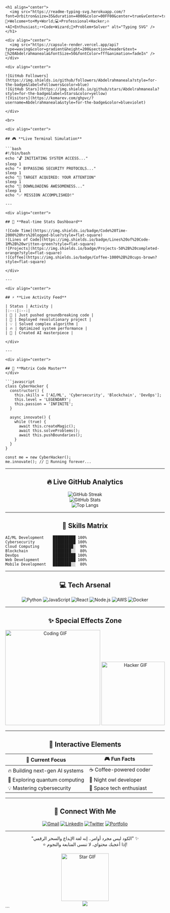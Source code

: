 ```
<h1 align="center">
  <img src="https://readme-typing-svg.herokuapp.com/?font=Orbitron&size=35&duration=4000&color=00FF00&center=true&vCenter=true&width=500&lines=🚀+Welcome+to+My+World;💻+Professional+Hacker;🔥+AI+Enthusiast;⚡+Code+Wizard;🎯+Problem+Solver" alt="Typing SVG" />
</h1>

<div align="center">
  <img src="https://capsule-render.vercel.app/api?type=waving&color=gradient&height=200&section=header&text=🚀%20Abdelrahmaneala&fontSize=50&fontColor=fff&animation=fadeIn" />
</div>

<div align="center">
  
![GitHub Followers](https://img.shields.io/github/followers/Abdelrahmaneala?style=for-the-badge&label=Followers&color=blue)
![GitHub Stars](https://img.shields.io/github/stars/Abdelrahmaneala?style=for-the-badge&label=Stars&color=yellow)
![Visitors](https://komarev.com/ghpvc/?username=Abdelrahmaneala&style=for-the-badge&color=blueviolet)

</div>

<br>

<div align="center">

## 🎮 **Live Terminal Simulation**

```bash
#!/bin/bash
echo "🔓 INITIATING SYSTEM ACCESS..."
sleep 1
echo "⚡ BYPASSING SECURITY PROTOCOLS..."  
sleep 1
echo "🎯 TARGET ACQUIRED: YOUR ATTENTION"
sleep 1
echo "💾 DOWNLOADING AWESOMENESS..."
sleep 1
echo "✅ MISSION ACCOMPLISHED!"

---

<div align="center">

## 🌟 **Real-time Stats Dashboard**
  
![Code Time](https://img.shields.io/badge/Code%20Time-2000%20hrs%20logged-blue?style=flat-square)
![Lines of Code](https://img.shields.io/badge/Lines%20of%20Code-1M%2B%20written-green?style=flat-square)
![Projects](https://img.shields.io/badge/Projects-50%2B%20completed-orange?style=flat-square)
![Coffee](https://img.shields.io/badge/Coffee-1000%2B%20cups-brown?style=flat-square)

</div>

---

<div align="center">

## ⚡ **Live Activity Feed**

| Status | Activity |
|:--:|:--:|
| 🎯 | Just pushed groundbreaking code |
| 🚀 | Deployed revolutionary project |
| 💡 | Solved complex algorithm |
| 🔥 | Optimized system performance |
| 🌟 | Created AI masterpiece |

</div>

---

<div align="center">

## 🎨 **Matrix Code Master**
</div>

```javascript
class CyberHacker {
  constructor() {
    this.skills = ['AI/ML', 'Cybersecurity', 'Blockchain', 'DevOps'];
    this.level = 'LEGENDARY';
    this.passion = 'INFINITE';
  }

  async innovate() {
    while (true) {
      await this.createMagic();
      await this.solveProblems();
      await this.pushBoundaries();
    }
  }
}

const me = new CyberHacker();
me.innovate(); // 🚀 Running forever...
```

---

<div align="center">

## 🔥 **Live GitHub Analytics**

![GitHub Streak](https://github-readme-streak-stats.herokuapp.com/?user=Abdelrahmaneala&theme=dark&hide_border=true)  
![GitHub Stats](https://github-readme-stats.vercel.app/api?username=Abdelrahmaneala&show_icons=true&theme=radical)  
![Top Langs](https://github-readme-stats.vercel.app/api/top-langs/?username=Abdelrahmaneala&layout=compact&theme=radical)

</div>

---

<div align="center">

## 🎯 **Skills Matrix**
</div>

```
AI/ML Development    ██████████ 100%
Cybersecurity        ██████████ 100%
Cloud Computing      █████████░  90%
Blockchain           ████████░░  80%
DevOps               ██████████ 100%
Web Development      ██████████ 100%
Mobile Development   ████████░░  80%
```

---

<div align="center">

## 💻 **Tech Arsenal**

![Python](https://img.shields.io/badge/Python-3776AB?style=for-the-badge&logo=python&logoColor=white)
![JavaScript](https://img.shields.io/badge/JavaScript-F7DF1E?style=for-the-badge&logo=javascript&logoColor=black)
![React](https://img.shields.io/badge/React-20232A?style=for-the-badge&logo=react&logoColor=61DAFB)
![Node.js](https://img.shields.io/badge/Node.js-339933?style=for-the-badge&logo=nodedotjs&logoColor=white)
![AWS](https://img.shields.io/badge/AWS-232F3E?style=for-the-badge&logo=amazonaws&logoColor=white)
![Docker](https://img.shields.io/badge/Docker-2496ED?style=for-the-badge&logo=docker&logoColor=white)

</div>

---

<div align="center">

## ✨ **Special Effects Zone**

<img src="https://media.giphy.com/media/qgQUggAC3Pfv687qPC/giphy.gif" width="300" alt="Coding GIF"/>
<img src="https://media.giphy.com/media/L1R1tvI9svkIWwpVYr/giphy.gif" width="200" alt="Hacker GIF"/>

</div>

---

<div align="center">

## 🎪 **Interactive Elements**

| 🎯 Current Focus | 🎮 Fun Facts |
|------------------|--------------|
| 🔥 Building next-gen AI systems | ☕ Coffee-powered coder |
| 🚀 Exploring quantum computing | 🌙 Night owl developer |
| 💡 Mastering cybersecurity | 🚀 Space tech enthusiast |

</div>

---

<div align="center">

## 📡 **Connect With Me**

[![Gmail](https://img.shields.io/badge/Gmail-D14836?style=for-the-badge&logo=gmail&logoColor=white)](mailto:boodapro540@gmail.com)
[![LinkedIn](https://img.shields.io/badge/LinkedIn-0077B5?style=for-the-badge&logo=linkedin&logoColor=white)](https://www.linkedin.com/in/abdulrahman-elsayed-59a664313)
[![Twitter](https://img.shields.io/badge/Twitter-1DA1F2?style=for-the-badge&logo=twitter&logoColor=white)](https://twitter.com)
[![Portfolio](https://img.shields.io/badge/Portfolio-%23000000.svg?style=for-the-badge&logo=firefox&logoColor=%23FF7139)](https://eng.zu.edu.eg)

</div>

---

<div align="center">

"الكود ليس مجرد أوامر.. إنه لغة الإبداع والسحر الرقمي" ✨  
⭐ إذا أعجبك محتواي، لا تنسى المتابعة والنجوم!  

<img src="https://media.giphy.com/media/VbnUQpnihPSIgIXuZv/giphy.gif" width="150" alt="Star GIF"/>

</div>

<div align="center">
  <img src="https://capsule-render.vercel.app/api?type=waving&color=gradient&height=100&section=footer" />
</div>
```
